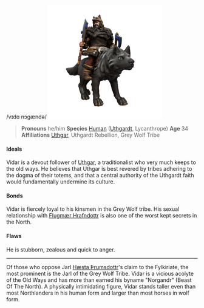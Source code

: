 /vɪdɑ nɔgændə/
![](../../_assets/people/uthgardt/vidar-norgandr.png)

> **Pronouns** he/him
> **Species** [Human](../../Species/Homonids/Humans.md) ([Uthgardt](index.md), Lycanthrope)
> **Age** 34
> **Affiliations** [Uthgar](../../Cosmology/Daemons/Apotheotes/Uthgar.md), Uthgardt Rebellion, Grey Wolf Tribe

#### Ideals
Vidar is a devout follower of [Uthgar](../../Cosmology/Daemons/Apotheotes/Uthgar.md), a traditionalist who very much keeps to the old ways. He believes that Uthgar is best revered by tribes adhering to the dogma of their totems, and that a central authority of the Uthgardt faith would fundamentally undermine its culture.

#### Bonds
Vidar is fiercely loyal to his kinsmen in the Grey Wolf tribe. His sexual relationship with [Flugmær Hrafndottr](Flugmær%20Hrafndottr.md) is also one of the worst kept secrets in the North.

#### Flaws
He is stubborn, zealous and quick to anger. 

---

Of those who oppose Jarl [Hæsta Þrumsdottr](Hæsta%20Þrumsdottr.md)'s claim to the Fylkiriate, the most prominent is the Jarl of the Grey Wolf Tribe. Vidar is a vicious acolyte of the Old Ways and has more than earned his byname "Norgandr" (Beast Of The North). A physically intimidating figure, Vidar stands taller even than most Northlanders in his human form and larger than most horses in wolf form.